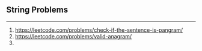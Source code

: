 ##                   String Problems
---------------------------------------------------------------

1. https://leetcode.com/problems/check-if-the-sentence-is-pangram/ 
2. https://leetcode.com/problems/valid-anagram/ 
3. 